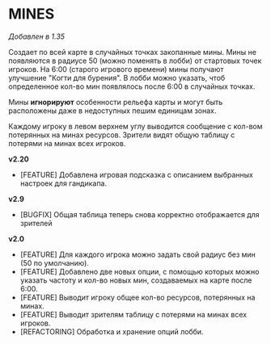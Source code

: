 # MINES

*Добавлен в 1.35*

Создает по всей карте в случайных точках закопанные мины. Мины не появляются в радиусе 50 (можно поменять в лобби) от стартовых точек игроков. На 6:00 (старого игрового времени) мины получают улучшение "Когти для бурения". В лобби можно указать, чтоб определенное кол-во мин появлялось после 6:00 в случайных точках.

Мины **игнорируют** особенности рельефа карты и могут быть расположены даже в недоступных пешим единицам зонах.

Каждому игроку в левом верхнем углу выводится сообщение с кол-вом потерянных на минах ресурсов. Зрители видят общую таблицу с потерями на минах всех игроков.

**v2.20**

* [FEATURE] Добавлена игровая подсказка с описанием выбранных настроек для гандикапа.

**v2.9**

* [BUGFIX] Общая таблица теперь снова корректно отображается для зрителей

**v2.0**

* [FEATURE] Для каждого игрока можно задать свой радиус без мин (50 по умолчанию).
* [FEATURE] Добавлено две новых опции, с помощью которых можно указать частоту и кол-во новых мин, создаваемых на карте после 6:00.
* [FEATURE] Выводит игроку общее кол-во ресурсов, потерянных на минах.
* [FEATURE] Выводит зрителям таблицу с потерями на минах всех игроков.
* [REFACTORING] Обработка и хранение опций лобби.
